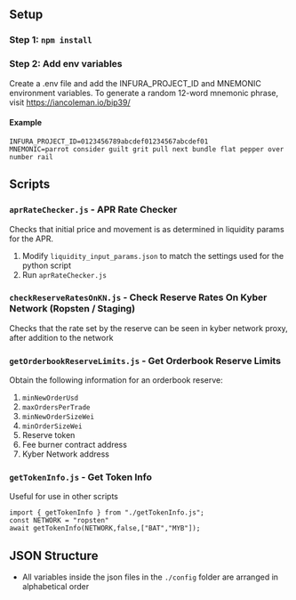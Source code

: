 ## Setup
### Step 1: `npm install`
### Step 2: Add env variables
Create a .env file and add the INFURA_PROJECT_ID and MNEMONIC environment variables. To generate a random 12-word mnemonic phrase, visit https://iancoleman.io/bip39/

#### Example
```
INFURA_PROJECT_ID=0123456789abcdef01234567abcdef01
MNEMONIC=parrot consider guilt grit pull next bundle flat pepper over number rail
```

## Scripts
### `aprRateChecker.js` - APR Rate Checker
Checks that initial price and movement is as determined in liquidity params for the APR.
1) Modify `liquidity_input_params.json` to match the settings used for the python script
2) Run `aprRateChecker.js`

### `checkReserveRatesOnKN.js` - Check Reserve Rates On Kyber Network (Ropsten / Staging)
Checks that the rate set by the reserve can be seen in kyber network proxy, after addition to the network

### `getOrderbookReserveLimits.js` - Get Orderbook Reserve Limits
Obtain the following information for an orderbook reserve:
1. `minNewOrderUsd`
2. `maxOrdersPerTrade`
3. `minNewOrderSizeWei`
4. `minOrderSizeWei`
5. Reserve token
6. Fee burner contract address
7. Kyber Network address

### `getTokenInfo.js` - Get Token Info
Useful for use in other scripts
```
import { getTokenInfo } from "./getTokenInfo.js";
const NETWORK = "ropsten"
await getTokenInfo(NETWORK,false,["BAT","MYB"]);
```

## JSON Structure
- All variables inside the json files in the `./config` folder are arranged in alphabetical order
